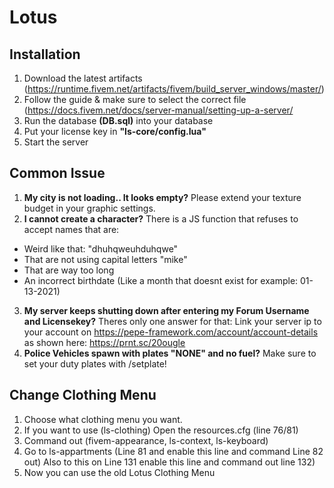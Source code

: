  # Lotus
 

## Installation
 1. Download the latest artifacts (https://runtime.fivem.net/artifacts/fivem/build_server_windows/master/)
 2. Follow the guide & make sure to select the correct file (https://docs.fivem.net/docs/server-manual/setting-up-a-server/
 3. Run the database **(DB.sql)** into your database
 4. Put your license key in **"ls-core/config.lua"**
 5. Start the server


## Common Issue
 1. **My city is not loading.. It looks empty?** Please extend your texture budget in your graphic settings.
 2. **I cannot create a character?** There is a JS function that refuses to accept names that are:
- Weird like that: "dhuhqweuhduhqwe"
- That are not using capital letters "mike"
- That are way too long
- An incorrect birthdate (Like a month that doesnt exist for example: 01-13-2021)
 3. **My server keeps shutting down after entering my Forum Username and Licensekey?** Theres only one answer for that:
 Link your server ip to your account on https://pepe-framework.com/account/account-details as shown here: https://prnt.sc/20ougle
 4. **Police Vehicles spawn with plates "NONE" and no fuel?** Make sure to set your duty plates with /setplate!


## Change Clothing Menu
1. Choose what clothing menu you want.
2. If you want to use (ls-clothing) Open the resources.cfg (line 76/81)
3. Command out (fivem-appearance, ls-context, ls-keyboard)
4. Go to ls-appartments (Line 81 and enable this line and command Line 82 out) Also to this on Line 131 enable this line and command out line 132)
5. Now you can use the old Lotus Clothing Menu
